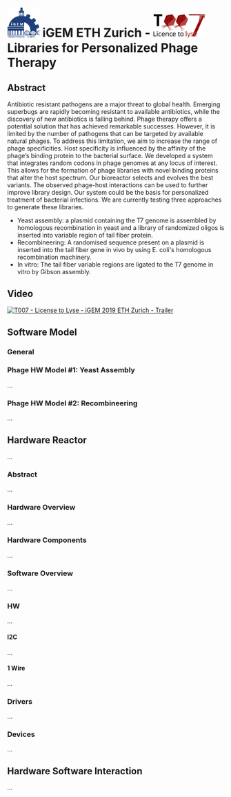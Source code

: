 # <img src="igem-ethz-logo.svg" alt="iGEM ETHZ Logo" width="75"/> iGEM ETH Zurich - <img src="igem19-ethz-logo.svg" alt="iGEM 19 ETHZ Logo" width="120"/> Libraries for Personalized Phage Therapy

## Abstract
Antibiotic resistant pathogens are a major threat to global health. Emerging superbugs are rapidly becoming resistant to available antibiotics, while the discovery of new antibiotics is falling behind. Phage therapy offers a potential solution that has achieved remarkable successes. However, it is limited by the number of pathogens that can be targeted by available natural phages. To address this limitation, we aim to increase the range of phage specificities. Host specificity is influenced by the affinity of the phage’s binding protein to the bacterial surface. We developed a system that integrates random codons in phage genomes at any locus of interest. This allows for the formation of phage libraries with novel binding proteins that alter the host spectrum. Our bioreactor selects and evolves the best variants. The observed phage-host interactions can be used to further improve library design. Our system could be the basis for personalized treatment of bacterial infections. 
We are currently testing three approaches to generate these libraries.
* Yeast assembly: a plasmid containing the T7 genome is assembled by homologous recombination in yeast and a library of randomized oligos is inserted into variable region of tail fiber protein.
* Recombineering: A randomised sequence present on a plasmid is inserted into the tail fiber gene in vivo by using E. coli's homologous recombination machinery.
* In vitro: The tail fiber variable regions are ligated to the T7 genome in vitro by Gibson assembly. 

## Video
[![T007 - License to Lyse - iGEM 2019 ETH Zurich - Trailer](https://img.youtube.com/vi/lpeFW6eoZ5g/0.jpg)](https://www.youtube.com/watch?v=lpeFW6eoZ5g)

## Software Model

### General

### Phage HW Model #1: Yeast Assembly
...
### Phage HW Model #2: Recombineering
...

## Hardware Reactor
...

### Abstract
...

### Hardware Overview
...

### Hardware Components
...

### Software Overview
...

### HW
...

#### I2C
...

#### 1 Wire
...

### Drivers
...

### Devices
...

## Hardware Software Interaction
...

